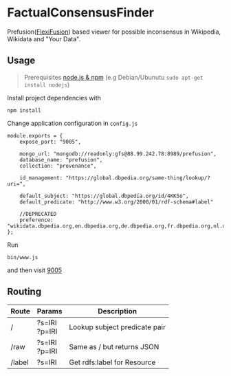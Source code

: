 # FactualConsensusFinder

Prefusion([FlexiFusion](https://svn.aksw.org/papers/2019/ISWC_FlexiFusion/public.pdf)) based viewer for possible inconsensus in Wikipedia, Wikidata and "Your Data".

## Usage
 
> Prerequisites [node.js & npm](https://nodejs.org/en/)
  (e.g Debian/Ubunutu `sudo apt-get install nodejs`)

Install project dependencies with

```
npm install
```

Change application configuration in `config.js`

```
module.exports = {
    expose_port: "9005",

    mongo_url: "mongodb://readonly:gfs@88.99.242.78:8989/prefusion",
    database_name: "prefusion",
    collection: "provenance",

    id_management: "https://global.dbpedia.org/same-thing/lookup/?uri=",

    default_subject: "https://global.dbpedia.org/id/4KKSo",
    default_predicate: "http://www.w3.org/2000/01/rdf-schema#label"
    
    //DEPRECATED
    preference: "wikidata.dbpedia.org,en.dbpedia.org,de.dbpedia.org,fr.dbpedia.org,nl.dbpedia.org,sv.dbpedia.org",
};
```

Run 

```
bin/www.js
```

and then visit [9005](http://localhost:9005)


## Routing

| Route | Params | Description |
|---|---|---|
| / | ?s=IRI <br> ?p=IRI | Lookup subject predicate pair |
| /raw | ?s=IRI <br> ?p=IRI | Same as / but returns JSON |
| /label | ?s=IRI | Get rdfs:label for Resource |

